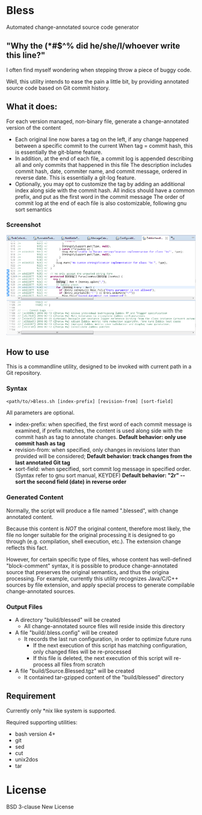 # Bless
Automated change-annotated source code generator

## "Why the (*#$^% did he/she/I/whoever write this line?"
I often find myself wondering when stepping throw a piece of buggy code.

Well, this utility intends to ease the pain a little bit, by providing annotated source code based on Git commit history.

## What it does:
For each version managed, non-binary file, generate a change-annotated version of the content
* Each original line now bares a tag on the left, if any change happened between a specific commit to the current
  When tag = commit hash, this is essentially the git-blame feature.
* In addition, at the end of each file, a commit log is appended describing all and only commits that happened in this file
  The description includes commit hash, date, commiter name, and commit message, ordered in reverse date.
  This is essentially a git-log feature.
* Optionally, you may opt to customize the tag by adding an additional index along side with the commit hash.
  All indics should have a common prefix, and put as the first word in the commit message
  The order of commit log at the end of each file is also costomizable, following gnu sort semantics

### Screenshot

![Blessed Java Source](Bless.PNG)

## How to use
This is a commandline utility, designed to be invoked with current path in a Git repository.

### Syntax
```
<path/to/>Bless.sh [index-prefix] [revision-from] [sort-field]
```

All parameters are optional.
* index-prefix: when specified, the first word of each commit message is examined, if prefix matches, the content is used along side with the commit hash as tag to annotate changes.
  **Default behavior: only use commit hash as tag**
* revision-from: when specified, only changes in revisions later than provided will be considered;
  **Default behavior: track changes from the last annotated Git tag**
* sort-field: when specified, sort commit log message in specified order. (Syntax refer to gnu sort manual, KEYDEF)
  **Default behavior: "2r" -- sort the second field (date) in reverse order**

### Generated Content
Normally, the script will produce a file named "<original-name>.blessed", with change annotated content.

Because this content is *NOT* the original content, therefore most likely, the file no longer suitable for the original processing it is designed to go through (e.g. compilation, shell execution, etc.). The extension change reflects this fact.

However, for certain specific type of files, whose content has well-defined "block-comment" syntax, it is possible to produce change-annotated source that preserves the original semantics, and thus the origina processing. For example, currently this utility recognizes Java/C/C++ sources by file extension, and apply special process to generate compilable change-annotated sources.

### Output Files
* A directory "build/blessed" will be created
  * All change-annotated source files will reside inside this directory
* A file "build/.bless.config" will be created
  * It records the last run configuration, in order to optimize future runs
    * If the next execution of this script has matching configuration, only changed files will be re-processed
    * If this file is deleted, the next execution of this script will re-process all files from scratch
* A file "build/Source.Blessed.tgz" will be created
  * It contained tar-gzipped content of the "build/blessed" directory

## Requirement
Currently only *nix like system is supported.

Required supporting utilities:
* bash version 4+
* git
* sed
* cut
* unix2dos
* tar

# License
BSD 3-clause New License

